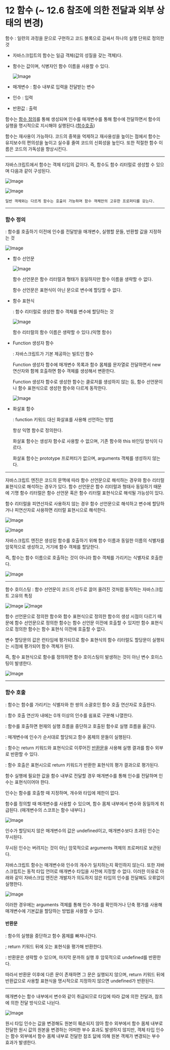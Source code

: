 # 12 함수 (~ 12.6 참조에 의한 전달과 외부 상태의 변경)

함수 : 일련의 과정을 문으로 구현하고 코드 블록으로 감싸서 하나의 실행 단위로 정의한 것

- 자바스크립트의 함수는 일급 객체(값의 성질을 갖는 객체)다.

- 함수는 값이며, 식병자인 함수 이름을 사용할 수 있다.

  ![Image](https://github.com/user-attachments/assets/8ffb290c-f1f0-4fe3-9ad2-ad133ab1f8d5)

- 매개변수 : 함수 내부로 입력을 전달받는 변수
- 인수 : 입력
- 반환값 : 출력

함수는 [함수 정의](#함수-정의)를 통해 생성되며 인수를 매개변수를 통해 함수에 전달하면서 함수의 실행을 명시적으로 지시해야 실행된다.([함수호출](#함수-호출))

함수는 재사용이 가능하다. 코드의 중복을 억제하고 재사용성을 높이는 점에서 함수는 유지보수의 편의성을 높이고 실수흫 줄여 코드의 신회성을 높인다. 또한 적절한 함수 이름은 코드의 가독성을 향상시킨다.

---

자바스크립트에서 함수는 객체 타입의 값이다. 즉, 함수도 함수 리터럴로 생성할 수 있으며 다음과 같이 구성된다.

![Image](https://github.com/user-attachments/assets/d4910cf3-9893-4a68-a688-0eac293615ac)

![Image](https://github.com/user-attachments/assets/01a293d5-b265-4719-aeee-82eb738e5b3f)

`일반 객체와는 다르게 함수는 호출이 가능하며 함수 객체만의 고유한 프로퍼티를 갖는다.`

---

### 함수 정의

: 함수를 호출하기 이전에 인수를 전달받을 매개변수, 실행할 문들, 반환할 값을 지정하는 것

![Image](https://github.com/user-attachments/assets/38700672-3f8f-406a-97b5-b031fff7f8e5)

- 함수 선언문

  ![Image](https://github.com/user-attachments/assets/db10f218-80cb-4d09-8d80-439fcb8d8a1c)

  함수 선언문은 함수 리터럴과 형태가 동일하지만 함수 이름을 생략할 수 없다.

  함수 선언문은 표현식이 아닌 문으로 변수에 할당할 수 없다.

- 함수 표현식

  : 함수 리터럴로 생성한 함수 객체를 변수에 할당하는 것

  ![Image](https://github.com/user-attachments/assets/ffec0a5e-0831-4a1e-86f6-1367fd4e7993)

  함수 리터럴의 함수 이름은 생략할 수 있다.(익명 함수)

- Function 생성자 함수

  : 자바스크립트가 기본 제공하는 빌트인 함수

  Function 생성자 함수에 매개변수 목록과 함수 몸체를 문자열로 전달하면서 new 연산자와 함께 호출하면 함수 객체를 생성해서 변환한다.

  Function 생성자 함수로 생성한 함수는 클로저를 생성하지 않는 등, 함수 선언문이나 함수 표현식으로 생성한 함수와 다르게 동작한다.

  ![Image](https://github.com/user-attachments/assets/4beda0d2-f16b-42bf-a7df-36328f85cf6c)

- 화살표 함수

  : function 키워드 대신 화살표를 사용해 선언하는 방법

  항상 익명 함수로 정의한다.

  화살표 함수는 생성자 함수로 사용할 수 없으며, 기존 함수와 this 바인딩 방식이 다르다.

  화살표 함수는 prototype 프로퍼티가 없으며, arguments 객체를 생성하지 않는다.

---

자바스크립트 엔진은 코드의 문맥에 따라 함수 선언문으로 해석하는 경우와 함수 리터럴 표현식으로 해석하는 경우가 있다.
함수 선언문은 함수 리터럴과 형태사 동일하기 때문에 기명 함수 리터럴은 함수 선언문 혹은 함수 리터럴 표현식으로 해석될 가능성이 있다.

함수 리터럴을 피연산자로 사용하지 않는 경우 함수 선언문으로 해석하고 변수에 할당하거나 피연산자로 사용하면 리터럴 표현시으로 해석한다.

![Image](https://github.com/user-attachments/assets/6b46b6d6-6dbc-4381-99a6-9c19a78876c5)

![Image](https://github.com/user-attachments/assets/25c8880c-c0d4-4068-84fa-f6074489dfdb)

자바스크립트 엔진은 생성된 함수를 호출하기 위해 함수 이름과 동일한 이름의 식별자를 암묵적으로 생성하고, 거기에 함수 객체를 할당한다.

즉, 함수는 함수 이름으로 호출하는 것이 아니라 함수 객체를 가리키는 식별자로 호출한다.

![Image](https://github.com/user-attachments/assets/b7577e80-3028-4e3d-acdb-985dd05ed1d7)

---

함수 호이스팅 : 함수 선언문이 코드의 선두로 끌어 올려진 것처럼 동작하는 자바스크립트 고유의 특징

![Image](https://github.com/user-attachments/assets/31542eb7-8c99-43e7-8ab7-c396e73d8997)
![Image](https://github.com/user-attachments/assets/20b77d1b-e581-4b2b-9e6c-20f73f9b2c53)

함수 선언문으로 정의한 함수와 함수 표현식으로 정의한 함수의 생성 시점이 다르기 때문에 함수 선언문으로 정의한 함수는 함수 선언문 이전에 호출할 수 있지만 함수 표현식으로 정의한 함수는 함수 표현식 이전에 호출할 수 없다.

변수 할당문의 값은 런타임에 평가되므로 함수 표현식의 함수 리터럴도 할당문이 실행되는 시점에 평가되어 함수 객체가 된다.

즉, 함수 표현식으로 함수를 정의하면 함수 호이스팅이 발생하는 것이 아닌 변수 호이스팅이 발생한다.

![Image](https://github.com/user-attachments/assets/f23af895-e04f-4417-be68-7dca8084b307)

---

### 함수 호출

: 함수는 함수를 가리키는 식별자와 한 쌍의 소괄호인 함수 호출 연산자로 호출한다.

: 함수 호출 연산자 내에는 0개 이상의 인수를 쉼표로 구분해 나열한다.

: 함수를 호출하면 현재의 실행 흐름을 중단하고 호출된 함수로 실행 흐름을 옮긴다.

: 매개변수에 인수가 순서대로 할당되고 함수 몸체의 문들이 실행된다.

: 함수는 return 키워드와 표현식으로 이루어진 [반환문](#반환문)을 사용해 실행 결과를 함수 외부로 반환할 수 있다.

: 함수 호출은 표현시으로 return 키워드가 반환한 표현식의 평가 결과으로 평가된다.

함수 실행에 필요한 값을 함수 내부로 전달할 경우 매개변수를 통해 인수를 전달하며 인수는 표현식이어야 한다.

인수는 함수를 호출항 때 지정하며, 개수와 타입에 제한이 없다.

함수를 정의할 때 매개변수를 사용할 수 있으며, 함수 몸체 내부에서 변수와 동일하게 취급된다. (매개변수의 스코프는 함수 내부다.)

![Image](https://github.com/user-attachments/assets/b117695b-5066-4ec8-88bc-90c18593f634)

인수가 할당되지 않은 매개변수의 값은 undefined이고, 매개변수보다 초과된 인수는 무시된다.

무시된 인수는 버려지는 것이 아닌 암묵적으로 arguments 객체의 프로퍼티로 보관된다.

자바스크립트 함수는 매개변수와 인수의 개수가 일치하는지 확인하지 않는다. 또한 자바스크립트는 동적 타입 언어로 매개변수 타입을 사전에 지정할 수 없다. 이러한 이유로 아래와 같이 자바스크입 엔진은 개발자가 의도하지 않은 타입의 인수를 전달해도 오류없이 실행한다.

![Image](https://github.com/user-attachments/assets/9ee46c9f-9736-45e2-b8f1-97b5568174d8)

이러한 경우에는 arguments 객체를 통해 인수 개수를 확인하거나 단축 평가를 사용해 매개변수에 기본값을 할당하는 방법을 사용할 수 있다.

#### 반환문

: 함수의 실행을 중단하고 함수 몸체를 빠져나간다.

; return 키워드 뒤에 오는 표현식을 평가해 반환한다.

: 반환문은 생략할 수 있으며, 마지막 문까쥐 실행 후 암묵적으로 undefined를 반환한다. 

따라서 반환문 이후에 다른 문이 존재하면 그 문은 실행되지 않으며, return 키워드 뒤에 반환값으로 사용할 표현식을 명시적으로 지정하지 않으면 undefined가 반환된다. 

---

매개변수는 함수 내부에서 변수와 같이 취급되므로 타입에 따라 값에 의한 전달과, 참조에 의한 전달 방식으로 나뉜다. 

![Image](https://github.com/user-attachments/assets/059b708f-6b0b-49b4-948f-a7d09ccc3bae)

원시 타입 인수는 값을 변경해도 원본이 훼손되지 않아 함수 외부에서 함수 몸체 내부로 전달한 원시 값의 원본을 변경하는 어떠한 부수 효과도 발생하지 않지만, 객체 타입 인수는 함수 외부에서 함수 몸체 내부로 전달한 참조 닶에 의해 원본 객체가 변경되는 부수 효과가 발생한다. 